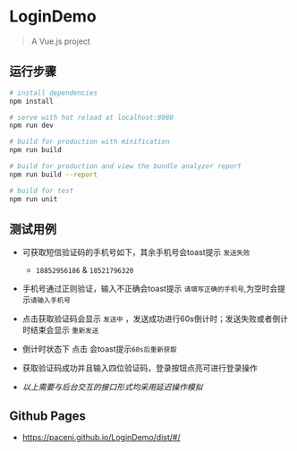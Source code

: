 # LoginDemo

> A Vue.js project

## 运行步骤

``` bash
# install dependencies
npm install

# serve with hot reload at localhost:8080
npm run dev

# build for production with minification
npm run build

# build for production and view the bundle analyzer report
npm run build --report

# build for test
npm run unit

```

## 测试用例


* 可获取短信验证码的手机号如下，其余手机号会toast提示 `发送失败`

	* `18852956186` & `18521796320`

* 手机号通过正则验证，输入不正确会toast提示 `请填写正确的手机号`,为空时会提示`请输入手机号`

* 点击获取验证码会显示 `发送中` ，发送成功进行60s倒计时；发送失败或者倒计时结束会显示 `重新发送`

* 倒计时状态下 点击 会toast提示`60s后重新获取`

* 获取验证码成功并且输入四位验证码，登录按钮点亮可进行登录操作

* *以上需要与后台交互的接口形式均采用延迟操作模拟*

##  Github Pages
* https://paceni.github.io/LoginDemo/dist/#/

